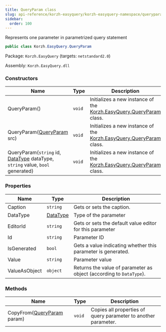 ```yaml
---
title: QueryParam class
slug: api-reference/korzh-easyquery/korzh-easyquery-namespace/queryparam-class
sidebar:
  order: 100
---
```


Represents one parameter in parametrized query statement
```csharp
public class Korzh.EasyQuery.QueryParam

```
Package: `Korzh.EasyQuery` (targets: `netstandard2.0`)

Assembly: `Korzh.EasyQuery.dll`

### Constructors

| Name | Type | Description | 
| --- | --- | --- | 
| QueryParam() | `void` | Initializes a new instance of the [Korzh.EasyQuery.QueryParam](///easyquery/docs/api-reference/korzh-easyquery/korzh-easyquery-namespace/queryparam-class) class. | 
| QueryParam([QueryParam](///easyquery/docs/api-reference/korzh-easyquery/korzh-easyquery-namespace/queryparam-class) src) | `void` | Initializes a new instance of the [Korzh.EasyQuery.QueryParam](///easyquery/docs/api-reference/korzh-easyquery/korzh-easyquery-namespace/queryparam-class) class. | 
| QueryParam(`string` id, [DataType](///easyquery/docs/api-reference/easydata-core/easydata-namespace/datatype-enum) dataType, `string` value, `bool` generated) | `void` | Initializes a new instance of the [Korzh.EasyQuery.QueryParam](///easyquery/docs/api-reference/korzh-easyquery/korzh-easyquery-namespace/queryparam-class) class. | 


### Properties

| Name | Type | Description | 
| --- | --- | --- | 
| Caption | `string` | Gets or sets the caption. | 
| DataType | [DataType](///easyquery/docs/api-reference/easydata-core/easydata-namespace/datatype-enum) | Type of the parameter | 
| EditorId | `string` | Gets or sets the default value editor for this parameter | 
| Id | `string` | Parameter ID | 
| IsGenerated | `bool` | Gets a value indicating whether this parameter is generated. | 
| Value | `string` | Parameter value | 
| ValueAsObject | `object` | Returns the value of parameter as object (according to `DataType`). | 


### Methods

| Name | Type | Description | 
| --- | --- | --- | 
| CopyFrom([QueryParam](///easyquery/docs/api-reference/korzh-easyquery/korzh-easyquery-namespace/queryparam-class) param) | `void` | Copies all properties of query parameter to another parameter. |
